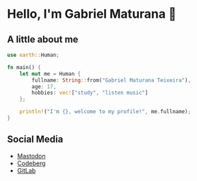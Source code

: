 # Hello, I'm Gabriel Maturana 👋

## A little about me

```rs
use earth::Human;

fn main() {
    let mut me = Human {
        fullname: String::from("Gabriel Maturana Teixeira"),
        age: 17,
        hobbies: vec!["study", "listen music"]
    };

    println!("I'm {}, welcome to my profile!", me.fullname);
}

```

## Social Media

- [Mastodon](https://mstdn.social/@maturana)
- [Codeberg](https://codeberg.org/imMaturana)
- [GitLab](https://gitlab.com/imMaturana)
